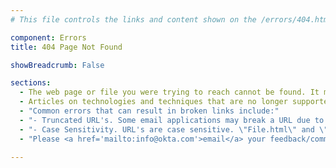 ```yaml
---
# This file controls the links and content shown on the /errors/404.html page.

component: Errors
title: 404 Page Not Found

showBreadcrumb: False

sections:
  - The web page or file you were trying to reach cannot be found. It may have been moved to a different location or removed because the information it contained is no longer valid.
  - Articles on technologies and techniques that are no longer supported by Okta can be found in the <a href='\archive\'>archive</a>.
  - "Common errors that can result in broken links include:"
  - "- Truncated URL's. Some email applications may break a URL due to line breaks. You may need to cut and paste a URL from your email application into your browser's location field."
  - "- Case Sensitivity. URL's are case sensitive. \"File.html\" and \"file.html\" are not considered the same file by the server. Please verify that the URL is entered correctly as printed."
  - "Please <a href='mailto:info@okta.com'>email</a> your feedback/comments."

---
```

